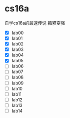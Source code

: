 # cs16a
自学cs16a的最速传说
抓紧变强

- [x] lab00
- [x] lab01
- [x] lab02
- [x] lab03
- [x] lab04
- [x] lab05
- [ ] lab06
- [ ] lab07
- [ ] lab08
- [ ] lab09
- [ ] lab10
- [ ] lab11
- [ ] lab12
- [ ] lab13
- [ ] lab14